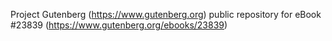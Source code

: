 Project Gutenberg (https://www.gutenberg.org) public repository for eBook #23839 (https://www.gutenberg.org/ebooks/23839)
